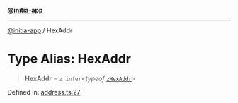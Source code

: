 [**@initia-app**](../types.md)

***

[@initia-app](../types.md) / HexAddr

# Type Alias: HexAddr

> **HexAddr** = `z.infer`\<*typeof* [`zHexAddr`](../variables/zHexAddr.md)\>

Defined in: [address.ts:27](https://github.com/hanwong/app-v2/blob/81e68e88090ddc2ab26b9b4b48b4c48725303c75/app/types/address.ts#L27)
